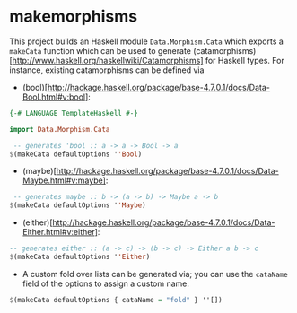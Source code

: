 makemorphisms
=============

This project builds an Haskell module `Data.Morphism.Cata` which exports a
`makeCata` function which can be used to generate (catamorphisms)[http://www.haskell.org/haskellwiki/Catamorphisms]
for Haskell types. For instance, existing catamorphisms can be defined via

* (bool)[http://hackage.haskell.org/package/base-4.7.0.1/docs/Data-Bool.html#v:bool]:
``` haskell
{-# LANGUAGE TemplateHaskell #-}

import Data.Morphism.Cata

 -- generates 'bool :: a -> a -> Bool -> a
$(makeCata defaultOptions ''Bool)
```

* (maybe)[http://hackage.haskell.org/package/base-4.7.0.1/docs/Data-Maybe.html#v:maybe]:
``` haskell
 -- generates maybe :: b -> (a -> b) -> Maybe a -> b
$(makeCata defaultOptions ''Maybe)
```

* (either)[http://hackage.haskell.org/package/base-4.7.0.1/docs/Data-Either.html#v:either]:
``` haskell
-- generates either :: (a -> c) -> (b -> c) -> Either a b -> c
$(makeCata defaultOptions ''Either)
```

* A custom fold over lists can be generated via; you can use the `cataName` field of the
options to assign a custom name:
``` haskell
$(makeCata defaultOptions { cataName = "fold" } ''[])
```

